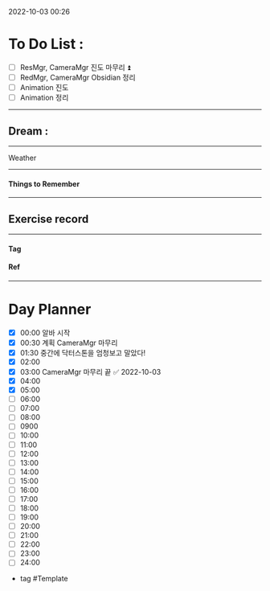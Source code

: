 2022-10-03 00:26

# To Do List :

- [ ] ResMgr, CameraMgr 진도 마무리 ⏫
- [ ] RedMgr, CameraMgr Obsidian 정리
- [ ] Animation 진도
- [ ] Animation 정리

---

## Dream :

---

Weather

---

#### Things to Remember

---

## Exercise record
---

#### Tag

#### Ref

---

# Day Planner

- [x] 00:00 알바 시작
- [x] 00:30 계획 CameraMgr 마무리
- [x] 01:30 중간에 닥터스톤을 엄청보고 말았다!
- [x] 02:00 
- [x] 03:00 CameraMgr 마무리 끝 ✅ 2022-10-03
- [x] 04:00 
- [x] 05:00 
- [ ] 06:00 
- [ ] 07:00 
- [ ] 08:00 
- [ ] 0900 
- [ ] 10:00 
- [ ] 11:00 
- [ ] 12:00 
- [ ] 13:00 
- [ ] 14:00 
- [ ] 15:00 
- [ ] 16:00 
- [ ] 17:00 
- [ ] 18:00 
- [ ] 19:00 
- [ ] 20:00 
- [ ] 21:00 
- [ ] 22:00 
- [ ] 23:00 
- [ ] 24:00 

- tag
#Template